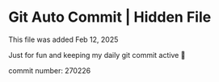 # Git Auto Commit | Hidden File

This file was added Feb 12, 2025

Just for fun and keeping my daily git commit active 🤪

commit number: 270226
